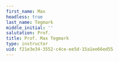 ```yaml
---
first_name: Max
headless: true
last_name: Tegmark
middle_initial: ''
salutation: Prof.
title: Prof. Max Tegmark
type: instructor
uid: f21e3e34-3552-c4ce-ee5d-15a1ee66ed55
---
```

